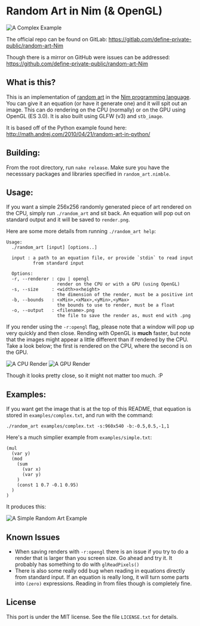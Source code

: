 Random Art in Nim (& OpenGL)
============================

![A Complex Example](https://gitlab.com/define-private-public/random-art-Nim/raw/master/examples/complex.png)

The official repo can be found on GitLab:
  https://gitlab.com/define-private-public/random-art-Nim

Though there is a mirror on GitHub were issues can be addressed:
  https://github.com/define-private-public/random-art-Nim


What is this?
-------------

This is an implementation of [random art](http://random-art.org/) in the 
[Nim programming language](http://nim-lang.org/).  You can give it an equation
(or have it generate one) and it will spit out an image.  This can do rendering
on the CPU (normally) or on the GPU using OpenGL (ES 3.0).  It is also built
using GLFW (v3) and `stb_image`.

It is based off of the Python example found here:
  http://math.andrej.com/2010/04/21/random-art-in-python/


Building:
---------

From the root directory, run `nake release`.  Make sure you have the necesssary
packages and libraries specified in `random_art.nimble`.


Usage:
------

If you want a simple 256x256 randomly generated piece of art rendered on the
CPU, simply run `./random_art` and sit back.  An equation will pop out on
standard output and it will be saved to `render.png`.

Here are some more details from running `./random_art help`:

```
Usage:
  ./random_art [input] [options..]

  input : a path to an equation file, or provide `stdin` to read input
          from standard input

  Options:
  -r, --renderer : cpu | opengl
                   render on the CPU or with a GPU (using OpenGL)
  -s, --size     : <width>x<height>
                   the dimension of the render, must be a positive int
  -b, --bounds   : <xMin>,<xMax>,<yMin>,<yMax>
                   the bounds to use to render, must be a float
  -o, --output   : <filename>.png
                   the file to save the render as, must end with .png
```

If you render using the `-r:opengl` flag, please note that a window will pop up
very quickly and then close.  Rending with OpenGL is **much** faster, but note
that the images might appear a little different than if rendered by the CPU.
Take a look below; the first is rendered on the CPU, where the second is on the
GPU.

![A CPU Render](https://gitlab.com/define-private-public/random-art-Nim/raw/master/examples/cpu-render.png)
![A GPU Render](https://gitlab.com/define-private-public/random-art-Nim/raw/master/examples/gpu-render.png)

Though it looks pretty close, so it might not matter too much. :P


Examples:
---------

If you want get the image that is at the top of this README, that equation is
stored in `examples/complex.txt`, and run with the command:

```
./random_art examples/complex.txt -s:960x540 -b:-0.5,0.5,-1,1
```

Here's a much simplier example from `examples/simple.txt`:

```
(mul
  (var y)
  (mod
    (sum
      (var x)
      (var y)
    )
    (const 1 0.7 -0.1 0.95)
  )
)
```

It produces this:

![A Simple Random Art Example](https://gitlab.com/define-private-public/random-art-Nim/raw/master/examples/simple.png)


Known Issues
------------
 - When saving renders with `-r:opengl` there is an issue if you try to do a
   render that is larger than you screen size.  Go ahead and try it.  It
   probably has something to do with `glReadPixels()`
 - There is also some really odd bug when reading in equations directly from
   standard input.  If an equation is really long, it will turn some parts into
   `(zero)` expressions.  Reading in from files though is completely fine.


License
-------

This port is under the MIT license.  See the file `LICENSE.txt` for details.

